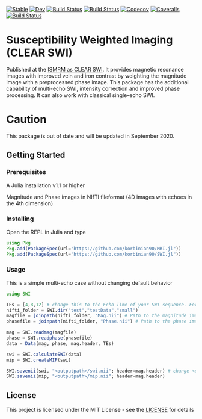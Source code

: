 [![Stable](https://img.shields.io/badge/docs-stable-blue.svg)](https://korbinian90.github.io/SWI.jl/stable)
[![Dev](https://img.shields.io/badge/docs-dev-blue.svg)](https://korbinian90.github.io/SWI.jl/dev)
[![Build Status](https://travis-ci.com/korbinian90/SWI.jl.svg?branch=master)](https://travis-ci.com/korbinian90/SWI.jl)
[![Build Status](https://ci.appveyor.com/api/projects/status/github/korbinian90/SWI.jl?svg=true)](https://ci.appveyor.com/project/korbinian90/SWI-jl)
[![Codecov](https://codecov.io/gh/korbinian90/SWI.jl/branch/master/graph/badge.svg)](https://codecov.io/gh/korbinian90/SWI.jl)
[![Coveralls](https://coveralls.io/repos/github/korbinian90/SWI.jl/badge.svg?branch=master)](https://coveralls.io/github/korbinian90/SWI.jl?branch=master)
[![Build Status](https://api.cirrus-ci.com/github/korbinian90/SWI.jl.svg)](https://cirrus-ci.com/github/korbinian90/SWI.jl)

# Susceptibility Weighted Imaging (CLEAR SWI)
Published at the [ISMRM as CLEAR SWI](https://index.mirasmart.com/ISMRM2020/PDFfiles/3201.html). It provides magnetic resonance images with improved vein and iron contrast by weighting the magnitude image with a preprocessed phase image. This package has the additional capability of multi-echo SWI, intensity correction and improved phase processing. It can also work with classical single-echo SWI.

# Caution
This package is out of date and will be updated in September 2020.

## Getting Started

### Prerequisites
A Julia installation v1.1 or higher

Magnitude and Phase images in NIfTI fileformat (4D images with echoes in the 4th dimension)

### Installing
Open the REPL in Julia and type

```julia
using Pkg
Pkg.add(PackageSpec(url="https://github.com/korbinian90/MRI.jl"))
Pkg.add(PackageSpec(url="https://github.com/korbinian90/SWI.jl"))
```

### Usage
This is a simple multi-echo case without changing default behavior
```julia
using SWI

TEs = [4,8,12] # change this to the Echo Time of your SWI sequence. For multi-echoes, set a list of TE values, else set a list with a single TE value.
nifti_folder = SWI.dir("test","testData","small")
magfile = joinpath(nifti_folder, "Mag.nii") # Path to the magnitude image in nifti format, must be .nii or .hdr
phasefile = joinpath(nifti_folder, "Phase.nii") # Path to the phase image

mag = SWI.readmag(magfile)
phase = SWI.readphase(phasefile)
data = Data(mag, phase, mag.header, TEs)

swi = SWI.calculateSWI(data)
mip = SWI.createMIP(swi)

SWI.savenii(swi, "<outputpath>/swi.nii"; header=mag.header) # change <outputpath> with the path where you want to save the reconstructed SWI images
SWI.savenii(mip, "<outputpath>/mip.nii"; header=mag.header)
```

## License
This project is licensed under the MIT License - see the [LICENSE](https://github.com/korbinian90/SWI.jl/blob/development/LICENSE) for details
